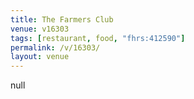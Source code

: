 ```yaml
---
title: The Farmers Club
venue: v16303
tags: [restaurant, food, "fhrs:412590"]
permalink: /v/16303/
layout: venue
---
```

null